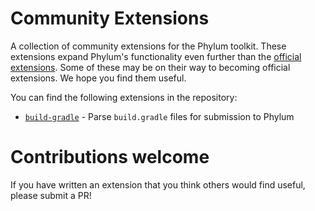 # Community Extensions
A collection of community extensions for the Phylum toolkit. These extensions
expand Phylum's functionality even further than the [official extensions](https://github.com/phylum-dev/cli/tree/main/extensions).
Some of these may be on their way to becoming official extensions. We hope you
find them useful.

You can find the following extensions in the repository:

* [`build-gradle`](./build-gradle/README.md) - Parse `build.gradle` files for submission to Phylum

# Contributions welcome
If you have written an extension that you think others would find useful,
please submit a PR!
